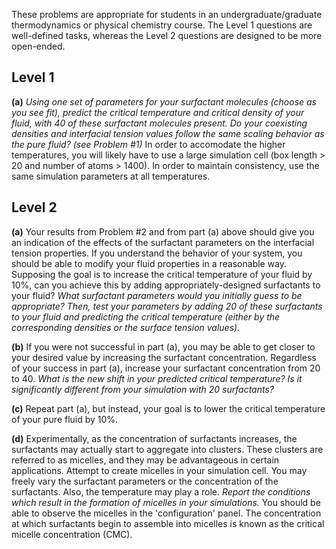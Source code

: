 
These problems are appropriate for students in an undergraduate/graduate thermodynamics or physical chemistry course.  The Level 1 questions are well-defined tasks, whereas the Level 2 questions are designed to be more open-ended.

## Level 1 
**(a)** *Using one set of parameters for your surfactant molecules (choose as you see fit), predict the critical temperature and critical density of your fluid, with 40 of these surfactant molecules present.  Do your coexisting densities and interfacial tension values follow the same scaling behavior as the pure fluid? (see Problem #1)*  In order to accomodate the higher temperatures, you will likely have to use a large simulation cell (box length > 20 and number of atoms > 1400).  In order to maintain consistency, use the same simulation parameters at all temperatures.


## Level 2 
**(a)** Your results from Problem #2 and from part (a) above should give you an indication of the effects of the surfactant parameters on the interfacial tension properties.  If you understand the behavior of your system, you should be able to modify your fluid properties in a reasonable way.  Supposing the goal is to increase the critical temperature of your fluid by 10%, can you achieve this by adding appropriately-designed surfactants to your fluid?  *What surfactant parameters would you initially guess to be appropriate?  Then, test your parameters by adding 20 of these surfactants to your fluid and predicting the critical temperature (either by the corresponding densities or the surface tension values).*


**(b)** If you were not successful in part (a), you may be able to get closer to your desired value by increasing the surfactant concentration.  Regardless of your success in part (a), increase your surfactant concentration from 20 to 40.  *What is the new shift in your predicted critical temperature?  Is it significantly different from your simulation with 20 surfactants?*


**(c)** Repeat part (a), but instead, your goal is to lower the critical temperature of your pure fluid by 10%.


**(d)** Experimentally, as the concentration of surfactants increases, the surfactants may actually start to aggregate into clusters.  These clusters are referred to as micelles, and they may be advantageous in certain applications.  Attempt to create micelles in your simulation cell.  You may freely vary the surfactant parameters or the concentration of the surfactants.  Also, the temperature may play a role.  *Report the conditions which result in the formation of micelles in your simulations.*  You should be able to observe the micelles in the 'configuration' panel.  The concentration at which surfactants begin to assemble into micelles is known as the critical micelle concentration (CMC).
